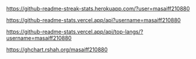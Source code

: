 https://github-readme-streak-stats.herokuapp.com/?user=masaiff210880

https://github-readme-stats.vercel.app/api?username=masaiff210880

https://github-readme-stats.vercel.app/api/top-langs/?username=masaiff210880

https://ghchart.rshah.org/masaiff210880